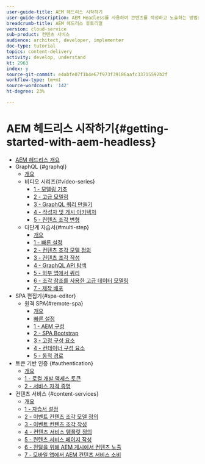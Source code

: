 ```yaml
---
user-guide-title: AEM 헤드리스 시작하기
user-guide-description: AEM Headless를 사용하여 콘텐츠를 작성하고 노출하는 방법을 소개하는 종단간 튜토리얼입니다.
breadcrumb-title: AEM 헤드리스 튜토리얼
version: cloud-service
sub-product: 컨텐츠 서비스
audience: architect, developer, implementer
doc-type: tutorial
topics: content-delivery
activity: develop, understand
kt: 2963
index: y
source-git-commit: e4abfe07f1b4e67f973f39186aafc33715592b2f
workflow-type: tm+mt
source-wordcount: '142'
ht-degree: 23%

---
```



# AEM 헤드리스 시작하기{#getting-started-with-aem-headless}

+ [AEM 헤드리스 개요](./overview.md)
+ GraphQL {#graphql}
   + [개요](./graphql/overview.md)
   + 비디오 시리즈{#video-series}
      + [1 - 모델링 기초](./graphql/video-series/modeling-basics.md)
      + [2 - 고급 모델링](./graphql/video-series/advanced-modeling.md)
      + [3 - GraphQL 쿼리 만들기](./graphql/video-series/creating-graphql-queries.md)
      + [4 - 작성자 및 게시 아키텍처](./graphql/video-series/author-publish-architecture.md)
      + [5 - 컨텐츠 조각 변형](./graphql/video-series/content-fragment-variations.md)
   + 다단계 자습서{#multi-step}
      + [개요](./graphql/multi-step/overview.md)
      + [1 - 빠른 설정](./graphql/multi-step/setup.md)
      + [2 - 컨텐츠 조각 모델 정의](./graphql/multi-step/content-fragment-models.md)
      + [3 - 컨텐츠 조각 작성](./graphql/multi-step/author-content-fragments.md)
      + [4 - GraphQL API 탐색](./graphql/multi-step/explore-graphql-api.md)
      + [5 - 외부 앱에서 쿼리](./graphql/multi-step/graphql-and-external-app.md)
      + [6 - 조각 참조를 사용한 고급 데이터 모델링](./graphql/multi-step/fragment-references.md)
      + [7 - 제작 배포](./graphql/multi-step/production-deployment.md)
+ SPA 편집기{#spa-editor}
   + 원격 SPA{#remote-spa}
      + [개요](./spa-editor/remote-spa/overview.md)
      + [빠른 설정](./spa-editor/remote-spa/quick-setup.md)
      + [1 - AEM 구성](./spa-editor/remote-spa/aem-configure.md)
      + [2 - SPA Bootstrap](./spa-editor/remote-spa/spa-bootstrap.md)
      + [3 - 고정 구성 요소](./spa-editor/remote-spa/spa-fixed-component.md)
      + [4 - 컨테이너 구성 요소](./spa-editor/remote-spa/spa-container-component.md)
      + [5 - 동적 경로](./spa-editor/remote-spa/spa-dynamic-routes.md)
+ 토큰 기반 인증 {#authentication}
   + [개요](./authentication/overview.md)
   + [1 - 로컬 개발 액세스 토큰](./authentication/local-development-access-token.md)
   + [2 - 서비스 자격 증명](./authentication/service-credentials.md)
+ 컨텐츠 서비스 {#content-services}
   + [개요](./content-services/overview.md)
   + [1 - 자습서 설정](./content-services/chapter-1.md)
   + [2 - 이벤트 컨텐츠 조각 모델 정의](./content-services/chapter-2.md)
   + [3 - 이벤트 컨텐츠 조각 작성](./content-services/chapter-3.md)
   + [4 - 컨텐츠 서비스 템플릿 정의](./content-services/chapter-4.md)
   + [5 - 컨텐츠 서비스 페이지 작성](./content-services/chapter-5.md)
   + [6 - 전달을 위해 AEM 게시에서 컨텐츠 노출](./content-services/chapter-6.md)
   + [7 - 모바일 앱에서 AEM 컨텐츠 서비스 소비](./content-services/chapter-7.md)
